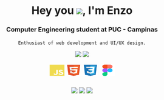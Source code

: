 <h1 align="center">Hey you <img src="https://raw.githubusercontent.com/kaueMarques/kaueMarques/master/hi.gif" width="30px">, I'm Enzo</h1>
<h3 align="center">Computer Engineering student at PUC - Campinas</h3>
<p align="center"><code>Enthusiast of web development and UI/UX design.</code></p>


<!--  [![Enzo's GitHub stats](https://github-readme-stats.vercel.app/api?username=eppadovani&title_color=A970FF&show_icons=true&icon_color=A970FF)](https://github.com/eppadovani/github-readme-stats)-->
  
 <div align="center">
    <img src="https://github-readme-stats.vercel.app/api?username=eppadovani&title_color=A970FF&show_icons=true&icon_color=A970FF"/>
    <img src="https://github-readme-stats.vercel.app/api/top-langs/?username=eppadovani&langs_count=7&title_color=A970FF"/>
</div>
<!--[![Top Langs](https://github-readme-stats.vercel.app/api/top-langs/?username=eppadovani)](https://github.com/eppadovani/github-readme-stats)-->



<div align="center"><br>
  <img align="center" alt="enzo-Js" height="30" width="40" src="https://raw.githubusercontent.com/devicons/devicon/master/icons/javascript/javascript-plain.svg">
  <img align="center" alt="enzo-HTML" height="30" width="40" src="https://raw.githubusercontent.com/devicons/devicon/master/icons/html5/html5-original.svg">
  <img align="center" alt="enzo-CSS" height="30" width="40" src="https://raw.githubusercontent.com/devicons/devicon/master/icons/css3/css3-original.svg">
  <img align="center" alt="enzo-Figma" height="30" width="40" src="https://raw.githubusercontent.com/devicons/devicon/master/icons/figma/figma-original.svg">
</div>

 ##

<div align="center"> 
  <a href="https://instagram.com/eppadovani" target="_blank"><img src="https://img.shields.io/badge/-Instagram-%23E4405F?style=for-the-badge&logo=instagram&logoColor=white" target="_blank"></a> 
  <a href = "mailto:pv.eppadovani@gmail.com"><img src="https://img.shields.io/badge/-Gmail-%23333?style=for-the-badge&logo=gmail&logoColor=white" target="_blank"></a>
  <a href="https://www.linkedin.com/in/eppadovani" target="_blank"><img src="https://img.shields.io/badge/-LinkedIn-%230077B5?style=for-the-badge&logo=linkedin&logoColor=white" target="_blank"></a>
</div>







